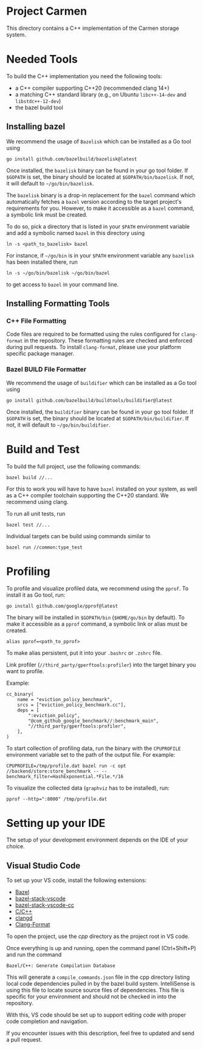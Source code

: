 # Project Carmen
This directory contains a C++ implementation of the Carmen storage system.

# Needed Tools
To build the C++ implementation you need the following tools:
 - a C++ compiler supporting C++20 (recommended clang 14+)
 - a matching C++ standard library (e.g., on Ubuntu `libc++-14-dev` and `libstdc++-12-dev`)
 - the bazel build tool
 

## Installing bazel
We recommend the usage of `Bazelisk` which can be installed as a Go tool using
```
go install github.com/bazelbuild/bazelisk@latest
```
Once installed, the `bazelisk` binary can be found in your go tool folder. If
`$GOPATH` is set, the binary should be located at `$GOPATH/bin/bazelisk`. If
not, it will default to `~/go/bin/bazelisk`.

The `bazelisk` binary is a drop-in replacement for the `bazel` command which
automatically fetches a `bazel` version according to the target project's
requirements for you. However, to make it accessible as a `bazel` command, a
symbolic link must be created.

To do so, pick a directory that is listed in your `$PATH` environment variable
and add a symbolic named `bazel` in this directory using
```
ln -s <path_to_bazelisk> bazel
```
For instance, if `~/go/bin` is in your `$PATH` environment variable any
`bazelisk` has been installed there, run
```
ln -s ~/go/bin/bazelisk ~/go/bin/bazel
```
to get access to `bazel` in your command line.

## Installing Formatting Tools

### C++ File Formatting
Code files are required to be formatted using the rules configured for
`clang-format` in the repository. These formatting rules are checked and
enforced during pull requests. To install `clang-format`, please use your 
platform specific package manager.

### Bazel BUILD File Formatter
We recommend the usage of `buildifier` which can be installed as a Go tool using
```
go install github.com/bazelbuild/buildtools/buildifier@latest
```
Once installed, the `buildifier` binary can be found in your go tool folder. If
`$GOPATH` is set, the binary should be located at `$GOPATH/bin/buildifier`. If
not, it will default to `~/go/bin/buildifier`.

# Build and Test
To build the full project, use the following commands:
```
bazel build //...
```

For this to work you will have to have `bazel` installed on your system,
as well as a C++ compiler toolchain supporting the C++20 standard. We
recommend using clang.

To run all unit tests, run
```
bazel test //...
```

Individual targets can be build using commands similar to
```
bazel run //common:type_test
```

# Profiling
To profile and visualize profiled data, we recommend using the `pprof`.
To install it as Go tool, run:
```
go install github.com/google/pprof@latest
```

The binary will be installed in `$GOPATH/bin` (`$HOME/go/bin` by default). To 
make it accessible as a `pprof` command, a symbolic link or alias must be created.
```
alias pprof=<path_to_pprof>
```
To make alias persistent, put it into your `.bashrc` or `.zshrc` file.

Link profiler (`//third_party/gperftools:profiler`) into the target binary you 
want to profile.

Example:
```
cc_binary(
    name = "eviction_policy_benchmark",
    srcs = ["eviction_policy_benchmark.cc"],
    deps = [
        ":eviction_policy",
        "@com_github_google_benchmark//:benchmark_main",
        "//third_party/gperftools:profiler",
    ],
)
```
To start collection of profiling data, run the binary with the `CPUPROFILE` 
environment variable set to the path of the output file. For example:
```
CPUPROFILE=/tmp/profile.dat bazel run -c opt //backend/store:store_benchmark -- --benchmark_filter=HashExponential.*File.*/16
```

To visualize the collected data (`graphviz` has to be installed), run:
```
pprof --http=":8000" /tmp/profile.dat
```

# Setting up your IDE
The setup of your development environment depends on the IDE of your choice.

## Visual Studio Code
To set up your VS code, install the following extensions:
 - [Bazel](https://marketplace.visualstudio.com/items?itemName=BazelBuild.vscode-bazel)
 - [bazel-stack-vscode](https://marketplace.visualstudio.com/items?itemName=StackBuild.bazel-stack-vscode)
 - [bazel-stack-vscode-cc](https://marketplace.visualstudio.com/items?itemName=StackBuild.bazel-stack-vscode-cc)
 - [C/C++](https://marketplace.visualstudio.com/items?itemName=ms-vscode.cpptools)
 - [clangd](https://marketplace.visualstudio.com/items?itemName=llvm-vs-code-extensions.vscode-clangd)
 - [Clang-Format](https://marketplace.visualstudio.com/items?itemName=xaver.clang-format)

To open the project, use the *cpp* directory as the project root in VS code.

Once everything is up and running, open the command panel (Ctrl+Shift+P) and run the command
```
Bazel/C++: Generate Compilation Database
```
This will generate a `compile_commands.json` file in the cpp directory listing local code
dependencies pulled in by the bazel build system. IntelliSense is using this file to locate
source source files of dependencies. This file is specific for your environment and should
not be checked in into the repository.

With this, VS code should be set up to support editing code with proper code completion and
navigation.

If you encounter issues with this description, feel free to updated and send a pull request.
